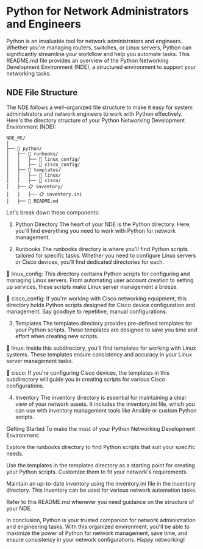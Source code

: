 # Python for Network Administrators and Engineers

Python is an invaluable tool for network administrators and engineers. Whether you're managing routers, switches, or Linux servers, Python can significantly streamline your workflow and help you automate tasks. This README.md file provides an overview of the Python Networking Development Environment (NDE), a structured environment to support your networking tasks.

## NDE File Structure
The NDE follows a well-organized file structure to make it easy for system administrators and network engineers to work with Python effectively. Here's the directory structure of your Python Networking Development Environment (NDE):
```plaintext
NDE_ME/
│
├── 🐍 python/
│   ├── 📘 runbooks/
│   │   ├── 🐧 linux_config/
│   │   ├── 📡 cisco_config/
│   ├── 📄 templates/
│   │   ├── 🐧 linux/
│   │   ├── 📡 cisco/
│   ├── 📋 inventory/
│   │   ├── 📋 inventory.ini
│   ├── 📄 README.md
```
Let's break down these components:

1. Python Directory
The heart of your NDE is the Python directory. Here, you'll find everything you need to work with Python for network management.

2. Runbooks
The runbooks directory is where you'll find Python scripts tailored for specific tasks. Whether you need to configure Linux servers or Cisco devices, you'll find dedicated directories for each.

🐧 linux_config: This directory contains Python scripts for configuring and managing Linux servers. From automating user account creation to setting up services, these scripts make Linux server management a breeze.

📡 cisco_config: If you're working with Cisco networking equipment, this directory holds Python scripts designed for Cisco device configuration and management. Say goodbye to repetitive, manual configurations.

3. Templates
The templates directory provides pre-defined templates for your Python scripts. These templates are designed to save you time and effort when creating new scripts.

🐧 linux: Inside this subdirectory, you'll find templates for working with Linux systems. These templates ensure consistency and accuracy in your Linux server management tasks.

📡 cisco: If you're configuring Cisco devices, the templates in this subdirectory will guide you in creating scripts for various Cisco configurations.

4. Inventory
The inventory directory is essential for maintaining a clear view of your network assets. It includes the inventory.ini file, which you can use with inventory management tools like Ansible or custom Python scripts.

Getting Started
To make the most of your Python Networking Development Environment:

Explore the runbooks directory to find Python scripts that suit your specific needs.

Use the templates in the templates directory as a starting point for creating your Python scripts. Customize them to fit your network's requirements.

Maintain an up-to-date inventory using the inventory.ini file in the inventory directory. This inventory can be used for various network automation tasks.

Refer to this README.md whenever you need guidance on the structure of your NDE.

In conclusion, Python is your trusted companion for network administration and engineering tasks. With this organized environment, you'll be able to maximize the power of Python for network management, save time, and ensure consistency in your network configurations. Happy networking!